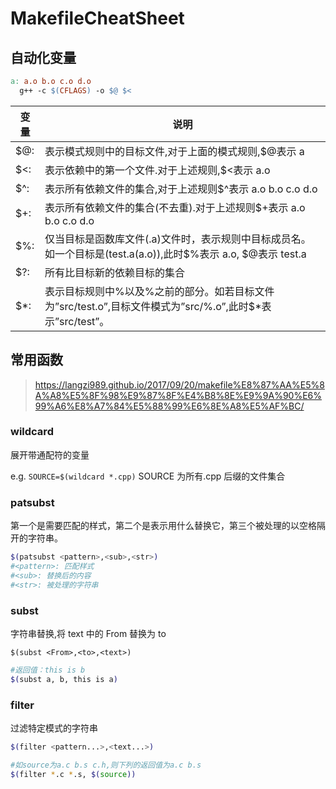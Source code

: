 # MakefileCheatSheet

## 自动化变量

```makefile
a: a.o b.o c.o d.o
  g++ -c $(CFLAGS) -o $@ $<
```

| 变量  | 说明                                                                                                          |
| ----- | ------------------------------------------------------------------------------------------------------------- |
| \$@:  | 表示模式规则中的目标文件,对于上面的模式规则,$@表示 a                                                          |
| \$<:  | 表示依赖中的第一个文件.对于上述规则,$<表示 a.o                                                                |
| \$^:  | 表示所有依赖文件的集合,对于上述规则$^表示 a.o b.o c.o d.o                                                     |
| \$+:  | 表示所有依赖文件的集合(不去重).对于上述规则$+表示 a.o b.o c.o d.o                                             |
| \$%:  | 仅当目标是函数库文件(.a)文件时，表示规则中目标成员名。如一个目标是(test.a(a.o)),此时$%表示 a.o, $@表示 test.a |
| \$?:  | 所有比目标新的依赖目标的集合                                                                                  |
| \$\*: | 表示目标规则中%以及%之前的部分。如若目标文件为”src/test.o”,目标文件模式为”src/%.o”,此时$\*表示”src/test”。    |

## 常用函数

> https://langzi989.github.io/2017/09/20/makefile%E8%87%AA%E5%8A%A8%E5%8F%98%E9%87%8F%E4%B8%8E%E9%9A%90%E6%99%A6%E8%A7%84%E5%88%99%E6%8E%A8%E5%AF%BC/

### wildcard

展开带通配符的变量

e.g. `SOURCE=$(wildcard *.cpp)` SOURCE 为所有.cpp 后缀的文件集合

### patsubst

第一个是需要匹配的样式，第二个是表示用什么替换它，第三个被处理的以空格隔开的字符串。

```bash
$(patsubst <pattern>,<sub>,<str>)
#<pattern>: 匹配样式
#<sub>: 替换后的内容
#<str>: 被处理的字符串
```

### subst

字符串替换,将 text 中的 From 替换为 to

`$(subst <From>,<to>,<text>)`

```bash
#返回值：this is b
$(subst a, b, this is a)
```

### filter

过滤特定模式的字符串

```bash
$(filter <pattern...>,<text...>)
```

```bash
#如source为a.c b.s c.h,则下列的返回值为a.c b.s
$(filter *.c *.s, $(source))
```
